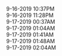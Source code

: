 9-16-2019 10:37PM<br/>
9-16-2019 11:28PM<br/>
9-17-2019 00:37AM<br/>
9-17-2019 01:04AM<br/>
9-17-2019 01:41AM<br/>
9-17-2019 01:48AM<br/>
9-17-2019 02:04AM<br/>
